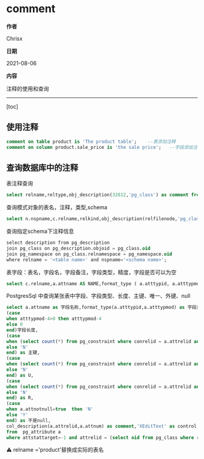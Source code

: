 # comment

**作者**

Chrisx

**日期**

2021-08-06

**内容**

注释的使用和查询

----

[toc]

## 使用注释

```sql
comment on table product is 'The product table';    --表添加注释
comment on column product.sale_price is 'the sale price';   --字段添加注释
```

## 查询数据库中的注释

表注释查询

```sql
select relname,reltype,obj_description(32812,'pg_class') as comment from pg_class c where relname='product';
```

查询模式对象的表名，注释，类型,schema

```sql
select n.nspname,c.relname,relkind,obj_description(relfilenode,'pg_class') as comment from pg_class c,pg_namespace n where c.relnamespace=n.oid and n.nspname='public' limit 10;
```

查询指定schema下注释信息

```sql
select description from pg_description
join pg_class on pg_description.objoid = pg_class.oid
join pg_namespace on pg_class.relnamespace = pg_namespace.oid
where relname = '<table name>' and nspname='<schema name>';

```

表字段：表名，字段名，字段备注，字段类型，精度，字段是否可以为空

```sql
select c.relname,a.attname AS NAME,format_type ( a.atttypid, a.atttypmod ) AS type,a.attnotnull AS notnull,col_description ( a.attrelid, a.attnum ) AS COMMENT from pg_class c,pg_attribute a where c.relname = 'product' and a.attrelid = c.oid and a.attnum >0;

```

PostgresSql 中查询某张表中字段、字段类型、长度、主键、唯一、外键、null

```sql
select a.attname as 字段名称,format_type(a.atttypid,a.atttypmod) as 字段类型,
(case
when atttypmod-4>0 then atttypmod-4
else 0
end)字段长度,
(case
when (select count(*) from pg_constraint where conrelid = a.attrelid and conkey[1]=attnum and contype='p')>0  then 'Y'
else 'N'
end) as 主键,
(case
when (select count(*) from pg_constraint where conrelid = a.attrelid and conkey[1]=attnum and contype='u')>0  then 'Y'
else 'N'
end) as U,
(case
when (select count(*) from pg_constraint where conrelid = a.attrelid and conkey[1]=attnum and contype='f')>0  then 'Y'
else 'N'
end) as R,
(case
when a.attnotnull=true  then 'N'
else 'Y'
end) as 不是null,
col_description(a.attrelid,a.attnum) as comment,'XEditText' as control
from  pg_attribute a
where attstattarget=-1 and attrelid = (select oid from pg_class where relname ='product');
```

:warning: relname ='product'替换成实际的表名